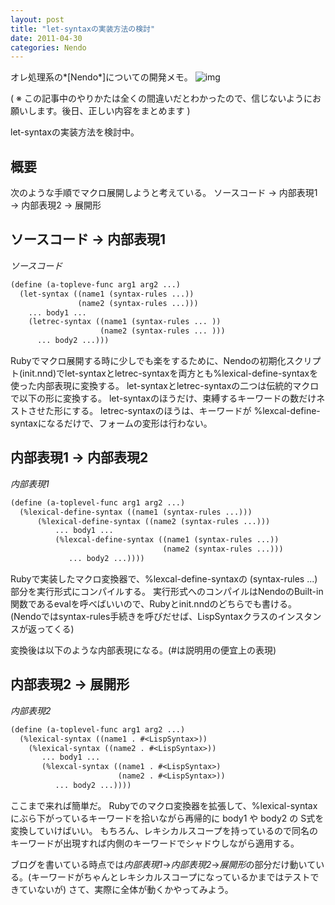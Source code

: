 ```yaml
---
layout: post
title: "let-syntaxの実装方法の検討"
date: 2011-04-30
categories: Nendo
---
```

オレ処理系の*[Nendo*]についての開発メモ。
 ![img](http://mrg.bz/SYKjVO)

( ※ この記事中のやりかたは全くの間違いだとわかったので、信じないようにお願いします。後日、正しい内容をまとめます )

let-syntaxの実装方法を検討中。

## 概要
次のような手順でマクロ展開しようと考えている。
 ソースコード → 内部表現1  → 内部表現2  → 展開形

## ソースコード → 内部表現1
*ソースコード*
```lisp
(define (a-topleve-func arg1 arg2 ...)
  (let-syntax ((name1 (syntax-rules ...))
               (name2 (syntax-rules ...)))
    ... body1 ...
    (letrec-syntax ((name1 (syntax-rules ... ))
                    (name2 (syntax-rules ... )))
      ... body2 ...)))
```
Rubyでマクロ展開する時に少しでも楽をするために、Nendoの初期化スクリプト(init.nnd)でlet-syntaxとletrec-syntaxを両方とも%lexical-define-syntaxを使った内部表現に変換する。
let-syntaxとletrec-syntaxの二つは伝統的マクロで以下の形に変換する。
let-syntaxのほうだけ、束縛するキーワードの数だけネストさせた形にする。
letrec-syntaxのほうは、キーワードが %lexcal-define-syntaxになるだけで、フォームの変形は行わない。

## 内部表現1 → 内部表現2
*内部表現1*
```lisp
(define (a-toplevel-func arg1 arg2 ...)
  (%lexical-define-syntax ((name1 (syntax-rules ...)))
      (%lexical-define-syntax ((name2 (syntax-rules ...)))
          ... body1 ...
          (%lexcal-define-syntax ((name1 (syntax-rules ...))
                                  (name2 (syntax-rules ...)))
             ... body2 ...))))
```
Rubyで実装したマクロ変換器で、%lexcal-define-syntaxの (syntax-rules ...)部分を実行形式にコンパイルする。
実行形式へのコンパイルはNendoのBuilt-in関数であるevalを呼べばいいので、Rubyとinit.nndのどちらでも書ける。
(Nendoではsyntax-rules手続きを呼びだせば、LispSyntaxクラスのインスタンスが返ってくる)

変換後は以下のような内部表現になる。(#<LispSyntax>は説明用の便宜上の表現)

## 内部表現2 → 展開形
*内部表現2*
```lisp
(define (a-toplevel-func arg1 arg2 ...)
  (%lexical-syntax ((name1 . #<LispSyntax>))
    (%lexical-syntax ((name2 . #<LispSyntax>))
       ... body1 ...
       (%lexcal-syntax ((name1 . #<LispSyntax>)
                        (name2 . #<LispSyntax>))
          ... body2 ...))))
```
ここまで来れば簡単だ。
Rubyでのマクロ変換器を拡張して、%lexical-syntaxにぶら下がっているキーワードを拾いながら再帰的に body1 や body2 の S式を変換していけばいい。
もちろん、レキシカルスコープを持っているので同名のキーワードが出現すれば内側のキーワードでシャドウしながら適用する。

ブログを書いている時点では*内部表現1*→*内部表現2*→*展開形*の部分だけ動いている。(キーワードがちゃんとレキシカルスコープになっているかまではテストできていないが)
さて、実際に全体が動くかやってみよう。
